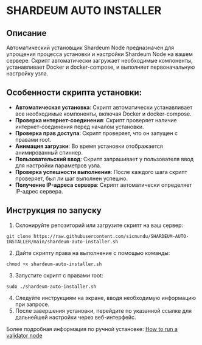 # SHARDEUM AUTO INSTALLER

## Описание
Автоматический установщик Shardeum Node предназначен для упрощения процесса установки и настройки Shardeum Node на вашем сервере. Скрипт автоматически загружает необходимые компоненты, устанавливает Docker и docker-compose, и выполняет первоначальную настройку узла.

## Особенности скрипта установки: 
- **Автоматическая установка**: Скрипт автоматически устанавливает все необходимые компоненты, включая Docker и docker-compose.
- **Проверка интернет-соединения**: Скрипт проверяет наличие интернет-соединения перед началом установки.
- **Проверка прав доступа**: Скрипт проверяет, что он запущен с правами root.
- **Анимация загрузки**: Во время установки отображается анимированный спиннер.
- **Пользовательский ввод**: Скрипт запрашивает у пользователя ввод для настройки параметров узла.
- **Проверка успешности выполнения**: После каждого шага скрипт проверяет, был ли шаг выполнен успешно.
- **Получение IP-адреса сервера**: Скрипт автоматически определяет IP-адрес сервера.

## Инструкция по запуску
1. Склонируйте репозиторий или загрузите скрипт на ваш сервер:
  ```
  git clone https://raw.githubusercontent.com/sicmundu/SHARDEUM-AUTO-INSTALLER/main/shardeum-auto-installer.sh
  ```
2. Дайте скрипту права на выполнение с помощью команды:
```
chmod +x shardeum-auto-installer.sh
```
3. Запустите скрипт с правами root:
```
sudo ./shardeum-auto-installer.sh
```
4. Следуйте инструкциям на экране, вводя необходимую информацию при запросе.
5. После завершения установки, перейдите по указанной ссылке для дальнейшей настройки через веб-интерфейс.

Более подробная информация по ручной установке: [How to run a validator node](https://docs.shardeum.org/node/run/validator)
